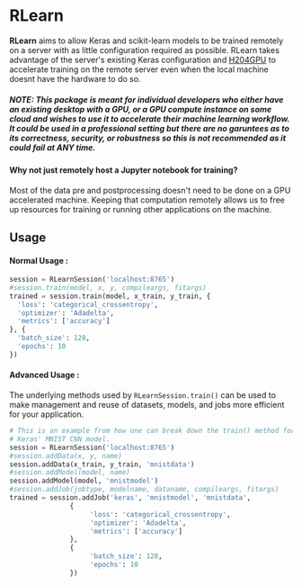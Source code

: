 # RLearn
**RLearn** aims to allow Keras and scikit-learn models to be trained remotely on a server with as little configuration required as possible. RLearn takes advantage of the server's existing Keras configuration and [H204GPU](https://github.com/h2oai/h2o4gpu) to accelerate training on the remote server even when the local machine doesnt have the hardware to do so.
##### **NOTE**: **This package is meant for individual developers who either have an existing desktop with a GPU, or a GPU compute instance on some cloud and wishes to use it to accelerate their machine learning workflow. It could be used in a professional setting but there are no garuntees as to its correctness, security, or robustness so this is not recommended as it could fail at ANY time.**
#### Why not just remotely host a Jupyter notebook for training?
Most of the data pre and postprocessing doesn't need to be done on a GPU accelerated machine. Keeping that computation remotely allows us to free up resources for training or running other applications on the machine.
## Usage
#### **Normal Usage :**
```python
session = RLearnSession('localhost:8765')
#session.train(model, x, y, compileargs, fitargs)
trained = session.train(model, x_train, y_train, {
  'loss': 'categorical_crossentropy',
  'optimizer': 'Adadelta',
  'metrics': ['accuracy']
}, {
  'batch_size': 128,
  'epochs': 10
})
```
#### **Advanced Usage :**
The underlying methods used by `RLearnSession.train()` can be used to make management and reuse of datasets, models, and jobs more efficient for your application.
```python
# This is an example from how one can break down the train() method for
# Keras' MNIST CNN model.
session = RLearnSession('localhost:8765')
#session.addData(x, y, name)
session.addData(x_train, y_train, 'mnistdata')
#session.addModel(model, name)
session.addModel(model, 'mnistmodel')
#session.addJob(jobtype, modelname, dataname, compileargs, fitargs)
trained = session.addJob('keras', 'mnistmodel', 'mnistdata',
               {
                    'loss': 'categorical_crossentropy',
                    'optimizer': 'Adadelta',
                    'metrics': ['accuracy']
               },
               {
                    'batch_size': 128,
                    'epochs': 10
               })
```
